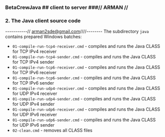 ### BetaCrewJava ## client to server ###// ARMAN //
### 2. The Java client source code
-----------// arman2sde@gmail.com////--------
The subdirectory `java` contains prepared Windows batches:
- `01-compile-run-tcp4-receiver.cmd` - compiles and runs the Java CLASS for TCP IPv4 receiver
- `01-compile-run-tcp4-sender.cmd` - compiles and runs the Java CLASS for TCP IPv4 sender
- `01-compile-run-tcp6-receiver.cmd` - compiles and runs the Java CLASS for TCP IPv6 receiver 
- `01-compile-run-tcp6-sender.cmd` - compiles and runs the Java CLASS for TCP IPv6 sender
- `01-compile-run-udp4-receiver.cmd` - compiles and runs the Java CLASS for UDP IPv4 receiver
- `01-compile-run-udp4-sender.cmd` - compiles and runs the Java CLASS for UDP IPv4 sender
- `01-compile-run-udp6-receiver.cmd` - compiles and runs the Java CLASS for UDP IPv6 receiver
- `01-compile-run-udp6-sender.cmd` - compiles and runs the Java CLASS for UDP IPv6 sender
- `02-clean.cmd` - removes all CLASS files
